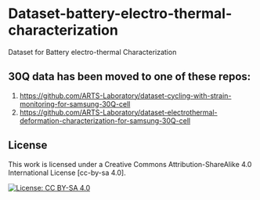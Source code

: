 # Dataset-battery-electro-thermal-characterization
Dataset for Battery electro-thermal Characterization

##  30Q data has been moved to one of these repos:
1. https://github.com/ARTS-Laboratory/dataset-cycling-with-strain-monitoring-for-samsung-30Q-cell
2. https://github.com/ARTS-Laboratory/dataset-electrothermal-deformation-characterization-for-samsung-30Q-cell
## License

This work is licensed under a Creative Commons Attribution-ShareAlike 4.0 International License [cc-by-sa 4.0].

[![License: CC BY-SA 4.0](https://img.shields.io/badge/License-CC_BY--SA_4.0-lightgrey.svg)](https://creativecommons.org/licenses/by-sa/4.0/)

